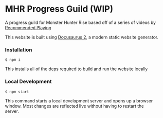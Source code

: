 # MHR Progress Guild (WIP)

A progress guild for Monster Hunter Rise based off of a series of videos by [Recommended Playing](https://www.youtube.com/@RecommendedPlaying)

This website is built using [Docusaurus 2](https://docusaurus.io/), a modern static website generator.

### Installation

```
$ npm i
```
This installs all of the deps required to build and run the website locally

### Local Development

```
$ npm start
```

This command starts a local development server and opens up a browser window. Most changes are reflected live without having to restart the server.
